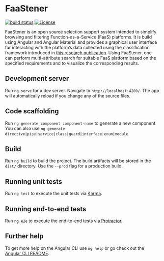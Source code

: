 # FaaStener

[![build status](https://github.com/faastener/faastener/actions/workflows/build/badge.svg)](https://github.com/faastener/faastener/actions)
[![License](https://img.shields.io/badge/License-Apache%202.0-blue.svg)](https://opensource.org/licenses/Apache-2.0)

FaaStener is an open source selection support system intended to simplify browsing and filtering Function-as-a-Service (FaaS) platforms.
It is build using Angular and Angular Material and provides a graphical user interface for interacting with the platform’s data collected using the classification framework introduced in [this research publication](https://www.sciencedirect.com/science/article/pii/S0164121221000030).
Using FaaStener, one can perform multi-attribute search for suitable FaaS platform based on the specified requirements and to visualize the corresponding results.



## Development server

Run `ng serve` for a dev server. Navigate to `http://localhost:4200/`. The app will automatically reload if you change any of the source files.

## Code scaffolding

Run `ng generate component component-name` to generate a new component. You can also use `ng generate directive|pipe|service|class|guard|interface|enum|module`.

## Build

Run `ng build` to build the project. The build artifacts will be stored in the `dist/` directory. Use the `--prod` flag for a production build.

## Running unit tests

Run `ng test` to execute the unit tests via [Karma](https://karma-runner.github.io).

## Running end-to-end tests

Run `ng e2e` to execute the end-to-end tests via [Protractor](http://www.protractortest.org/).

## Further help

To get more help on the Angular CLI use `ng help` or go check out the [Angular CLI README](https://github.com/angular/angular-cli/blob/master/README.md).
